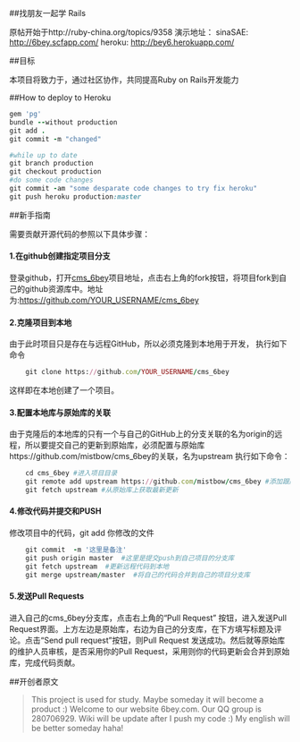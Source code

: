 ##找朋友一起学 Rails

原帖开始于http://ruby-china.org/topics/9358
演示地址：
   sinaSAE: http://6bey.scfapp.com/
   heroku: http://bey6.herokuapp.com/

##目标

本项目将致力于，通过社区协作，共同提高Ruby on Rails开发能力

##How to deploy to Heroku

```ruby
gem 'pg'
bundle --without production
git add .
git commit -m "changed"

#while up to date
git branch production
git checkout production
#do some code changes
git commit -am "some desparate code changes to try fix heroku"
git push heroku production:master
```

##新手指南

需要贡献开源代码的参照以下具体步骤：
#### 1.在github创建指定项目分支
登录github，打开[cms_6bey](https://github.com/mistbow/cms_6bey)项目地址，点击右上角的fork按钮，将项目fork到自己的github资源库中。地址为:https://github.com/YOUR_USERNAME/cms_6bey
#### 2.克隆项目到本地
由于此时项目只是存在与远程GitHub，所以必须克隆到本地用于开发，
执行如下命令
```ruby
    git clone https://github.com/YOUR_USERNAME/cms_6bey
```
这样即在本地创建了一个项目。
#### 3.配置本地库与原始库的关联
由于克隆后的本地库的只有一个与自己的GitHub上的分支关联的名为origin的远程，所以要提交自己的更新到原始库，必须配置与原始库https://github.com/mistbow/cms_6bey的关联，名为upstream
执行如下命令：
```ruby
    cd cms_6bey #进入项目目录
    git remote add upstream https://github.com/mistbow/cms_6bey #添加跟原始资源库关联，名为upstream
    git fetch upstream #从原始库上获取最新更新
```
#### 4.修改代码并提交和PUSH
修改项目中的代码，git add 你修改的文件
```ruby
    git commit  -m '这里是备注'
    git push origin master  #这里是提交push到自己项目的分支库
    git fetch upstream  #更新远程代码到本地
    git merge upstream/master  #将自己的代码合并到自己的项目分支库
```
#### 5.发送Pull Requests
进入自己的cms_6bey分支库，点击右上角的“Pull Request” 按钮，进入发送Pull Request界面。上方左边是原始库，右边为自己的分支库，在下方填写标题及评论。点击“Send pull request”按钮，则Pull Request 发送成功。然后就等原始库的维护人员审核，是否采用你的Pull Request，采用则你的代码更新会合并到原始库，完成代码贡献。


##开创者原文

>This project is used for study. Maybe someday it will become a product :)
>Welcome to our website 6bey.com. 
>Our QQ group is 280706929.
>Wiki will be update after I push my code :)
>My english will be better someday haha!

